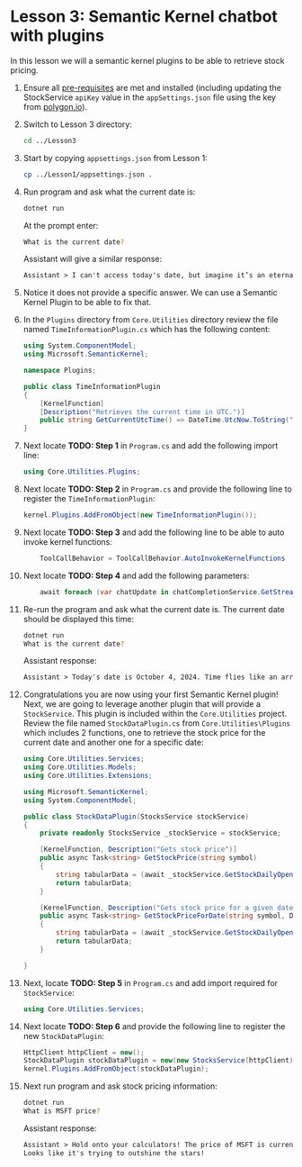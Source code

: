 # Lesson 3: Semantic Kernel chatbot with plugins

In this lesson we will a semantic kernel plugins to be able to retrieve stock pricing.

1. Ensure all [pre-requisites](pre-reqs.md) are met and installed (including updating the StockService `apiKey` value in the `appSettings.json` file using the key from [polygon.io](https://polygon.io/dashboard)).

1. Switch to Lesson 3 directory:

    ```bash
    cd ../Lesson3
    ```

1. Start by copying `appsettings.json` from Lesson 1:

    ```bash
    cp ../Lesson1/appsettings.json .
    ```

1. Run program and ask what the current date is:

    ```bash
    dotnet run
    ```

    At the prompt enter:

    ```bash
    What is the current date?
    ```

    Assistant will give a similar response:

    ```txt
    Assistant > I can't access today's date, but imagine it’s an eternal "Fri-yay," ready for financial fun! How can I help you on this hypothetical day?
    ```

1. Notice it does not provide a specific answer. We can use a Semantic Kernel Plugin to be able to fix that.

1. In the `Plugins` directory from `Core.Utilities` directory review the file named `TimeInformationPlugin.cs` which has the following content:

    ```csharp
    using System.ComponentModel;
    using Microsoft.SemanticKernel;

    namespace Plugins;

    public class TimeInformationPlugin
    {
        [KernelFunction] 
        [Description("Retrieves the current time in UTC.")]
        public string GetCurrentUtcTime() => DateTime.UtcNow.ToString("R");
    }
    ```

1. Next locate **TODO: Step 1** in `Program.cs` and add the following import line:

    ```csharp
    using Core.Utilities.Plugins;
    ```

1. Next locate **TODO: Step 2** in `Program.cs` and provide the following line to register the `TimeInformationPlugin`:

    ```csharp
    kernel.Plugins.AddFromObject(new TimeInformationPlugin());
    ```

1. Next locate **TODO: Step 3** and add the following line to be able to auto invoke kernel functions:

    ```csharp
        ToolCallBehavior = ToolCallBehavior.AutoInvokeKernelFunctions
    ```

1. Next locate **TODO: Step 4** and add the following parameters:

    ```csharp
        await foreach (var chatUpdate in chatCompletionService.GetStreamingChatMessageContentsAsync(chatHistory, promptExecutionSettings, kernel))
    ```

1. Re-run the program and ask what the current date is. The current date should be displayed this time:

    ```bash
    dotnet run
    What is the current date?
    ```

    Assistant response:

    ```txt
    Assistant > Today's date is October 4, 2024. Time flies like an arrow; fruit flies like a banana! 
    ```

1. Congratulations you are now using your first Semantic Kernel plugin! Next, we are going to leverage another plugin
   that will provide a `StockService`.  This plugin is included within the `Core.Utilities` project.
   Review the file named `StockDataPlugin.cs` from `Core.Utilities\Plugins` which includes 2 functions,
   one to retrieve the stock price for the current date and another one for a specific date:

    ```csharp
    using Core.Utilities.Services;
    using Core.Utilities.Models;
    using Core.Utilities.Extensions;

    using Microsoft.SemanticKernel;
    using System.ComponentModel;

    public class StockDataPlugin(StocksService stockService)
    {
        private readonly StocksService _stockService = stockService;

        [KernelFunction, Description("Gets stock price")]
        public async Task<string> GetStockPrice(string symbol)
        {
            string tabularData = (await _stockService.GetStockDailyOpenClose(symbol)).FormatStockData();
            return tabularData;
        }

        [KernelFunction, Description("Gets stock price for a given date")]
        public async Task<string> GetStockPriceForDate(string symbol, DateTime date)
        {
            string tabularData = (await _stockService.GetStockDailyOpenClose(symbol, date)).FormatStockData();
            return tabularData;
        }

    }
    ```

1. Next, locate **TODO: Step 5** in `Program.cs` and add import required for `StockService`:

    ```csharp
    using Core.Utilities.Services;
    ```

1. Next locate **TODO: Step 6** and provide the following line to register the new `StockDataPlugin`:

    ```csharp
    HttpClient httpClient = new();
    StockDataPlugin stockDataPlugin = new(new StocksService(httpClient));
    kernel.Plugins.AddFromObject(stockDataPlugin);
    ```

1. Next run program and ask stock pricing information:

    ```bash
    dotnet run
    What is MSFT price?

    ```

    Assistant response:

    ```txt
    Assistant > Hold onto your calculators! The price of MSFT is currently $417.63. 
    Looks like it's trying to outshine the stars! 
    ```
